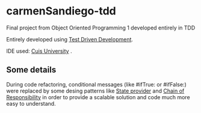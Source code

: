# carmenSandiego-tdd
Final project from Object Oriented Programming 1 developed entirely in TDD 

Entirely developed  using [Test Driven Development](https://www.freecodecamp.org/news/test-driven-development-what-it-is-and-what-it-is-not-41fa6bca02a2/).

IDE used: [Cuis University](https://sites.google.com/view/cuis-university) .


## Some details  

During code refactoring, conditional messages (like #ifTrue: or #ifFalse:) were replaced by some desing patterns like [State provider](https://refactoring.guru/design-patterns/state) and [Chain of Responsibility](https://refactoring.guru/design-patterns/chain-of-responsibility) in order to provide a scalable solution and code much more easy to understand.  
